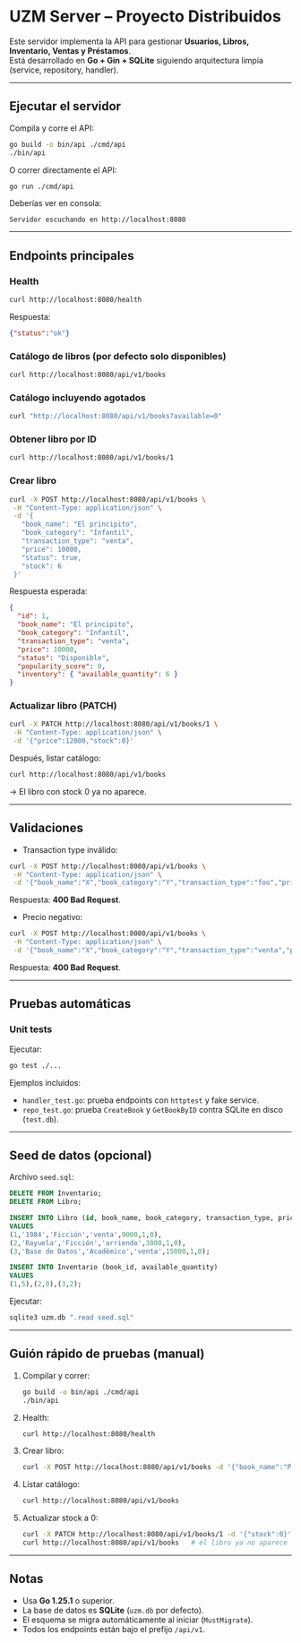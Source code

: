 # UZM Server – Proyecto Distribuidos

Este servidor implementa la API para gestionar **Usuarios, Libros, Inventario, Ventas y Préstamos**.  
Está desarrollado en **Go + Gin + SQLite** siguiendo arquitectura limpia (service, repository, handler).

---

## Ejecutar el servidor

Compila y corre el API:

```bash
go build -o bin/api ./cmd/api
./bin/api
```
O correr directamente el API: 

```bash
go run ./cmd/api
```

Deberías ver en consola:

```
Servidor escuchando en http://localhost:8080
```

---

## Endpoints principales

### Health
```bash
curl http://localhost:8080/health
```
Respuesta:
```json
{"status":"ok"}
```

### Catálogo de libros (por defecto solo disponibles)
```bash
curl http://localhost:8080/api/v1/books
```

### Catálogo incluyendo agotados
```bash
curl "http://localhost:8080/api/v1/books?available=0"
```

### Obtener libro por ID
```bash
curl http://localhost:8080/api/v1/books/1
```

### Crear libro
```bash
curl -X POST http://localhost:8080/api/v1/books \
 -H "Content-Type: application/json" \
 -d '{
   "book_name": "El principito",
   "book_category": "Infantil",
   "transaction_type": "venta",
   "price": 10000,
   "status": true,
   "stock": 6
 }'
```

Respuesta esperada:
```json
{
  "id": 1,
  "book_name": "El principito",
  "book_category": "Infantil",
  "transaction_type": "venta",
  "price": 10000,
  "status": "Disponible",
  "popularity_score": 0,
  "inventory": { "available_quantity": 6 }
}
```

### Actualizar libro (PATCH)
```bash
curl -X PATCH http://localhost:8080/api/v1/books/1 \
 -H "Content-Type: application/json" \
 -d '{"price":12000,"stock":0}'
```

Después, listar catálogo:
```bash
curl http://localhost:8080/api/v1/books
```
→ El libro con stock 0 ya no aparece.

---

## Validaciones

- Transaction type inválido:
```bash
curl -X POST http://localhost:8080/api/v1/books \
 -H "Content-Type: application/json" \
 -d '{"book_name":"X","book_category":"Y","transaction_type":"foo","price":1,"stock":1}'
```
Respuesta: **400 Bad Request**.

- Precio negativo:
```bash
curl -X POST http://localhost:8080/api/v1/books \
 -H "Content-Type: application/json" \
 -d '{"book_name":"X","book_category":"Y","transaction_type":"venta","price":-1,"stock":1}'
```
Respuesta: **400 Bad Request**.

---

## Pruebas automáticas

### Unit tests
Ejecutar:
```bash
go test ./...
```

Ejemplos incluidos:
- `handler_test.go`: prueba endpoints con `httptest` y fake service.
- `repo_test.go`: prueba `CreateBook` y `GetBookByID` contra SQLite en disco (`test.db`).

---

## Seed de datos (opcional)

Archivo `seed.sql`:

```sql
DELETE FROM Inventario;
DELETE FROM Libro;

INSERT INTO Libro (id, book_name, book_category, transaction_type, price, status, popularity_score)
VALUES
(1,'1984','Ficción','venta',9000,1,0),
(2,'Rayuela','Ficción','arriendo',3000,1,0),
(3,'Base de Datos','Académico','venta',15000,1,0);

INSERT INTO Inventario (book_id, available_quantity)
VALUES
(1,5),(2,0),(3,2);
```

Ejecutar:
```bash
sqlite3 uzm.db ".read seed.sql"
```

---

## Guión rápido de pruebas (manual)

1. Compilar y correr:
   ```bash
   go build -o bin/api ./cmd/api
   ./bin/api
   ```

2. Health:
   ```bash
   curl http://localhost:8080/health
   ```

3. Crear libro:
   ```bash
   curl -X POST http://localhost:8080/api/v1/books -d '{"book_name":"Prueba","book_category":"Test","transaction_type":"venta","price":5000,"stock":2}' -H "Content-Type: application/json"
   ```

4. Listar catálogo:
   ```bash
   curl http://localhost:8080/api/v1/books
   ```

5. Actualizar stock a 0:
   ```bash
   curl -X PATCH http://localhost:8080/api/v1/books/1 -d '{"stock":0}' -H "Content-Type: application/json"
   curl http://localhost:8080/api/v1/books   # el libro ya no aparece
   ```

---

## Notas

- Usa **Go 1.25.1** o superior.  
- La base de datos es **SQLite** (`uzm.db` por defecto).  
- El esquema se migra automáticamente al iniciar (`MustMigrate`).  
- Todos los endpoints están bajo el prefijo `/api/v1`.
